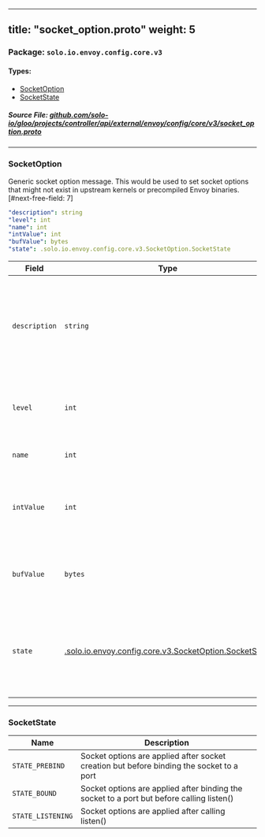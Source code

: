 
---
title: "socket_option.proto"
weight: 5
---

<!-- Code generated by solo-kit. DO NOT EDIT. -->


### Package: `solo.io.envoy.config.core.v3` 
#### Types:


- [SocketOption](#socketoption)
- [SocketState](#socketstate)
  



##### Source File: [github.com/solo-io/gloo/projects/controller/api/external/envoy/config/core/v3/socket_option.proto](https://github.com/solo-io/gloo/blob/main/projects/controller/api/external/envoy/config/core/v3/socket_option.proto)





---
### SocketOption

 
Generic socket option message. This would be used to set socket options that
might not exist in upstream kernels or precompiled Envoy binaries.
[#next-free-field: 7]

```yaml
"description": string
"level": int
"name": int
"intValue": int
"bufValue": bytes
"state": .solo.io.envoy.config.core.v3.SocketOption.SocketState

```

| Field | Type | Description |
| ----- | ---- | ----------- | 
| `description` | `string` | An optional name to give this socket option for debugging, etc. Uniqueness is not required and no special meaning is assumed. |
| `level` | `int` | Corresponding to the level value passed to setsockopt, such as IPPROTO_TCP. |
| `name` | `int` | The numeric name as passed to setsockopt. |
| `intValue` | `int` | Because many sockopts take an int value. Only one of `intValue` or `bufValue` can be set. |
| `bufValue` | `bytes` | Otherwise it's a byte buffer. Only one of `bufValue` or `intValue` can be set. |
| `state` | [.solo.io.envoy.config.core.v3.SocketOption.SocketState](../socket_option.proto.sk/#socketstate) | The state in which the option will be applied. When used in BindConfig STATE_PREBIND is currently the only valid value. |




---
### SocketState



| Name | Description |
| ----- | ----------- | 
| `STATE_PREBIND` | Socket options are applied after socket creation but before binding the socket to a port |
| `STATE_BOUND` | Socket options are applied after binding the socket to a port but before calling listen() |
| `STATE_LISTENING` | Socket options are applied after calling listen() |





<!-- Start of HubSpot Embed Code -->
<script type="text/javascript" id="hs-script-loader" async defer src="//js.hs-scripts.com/5130874.js"></script>
<!-- End of HubSpot Embed Code -->
